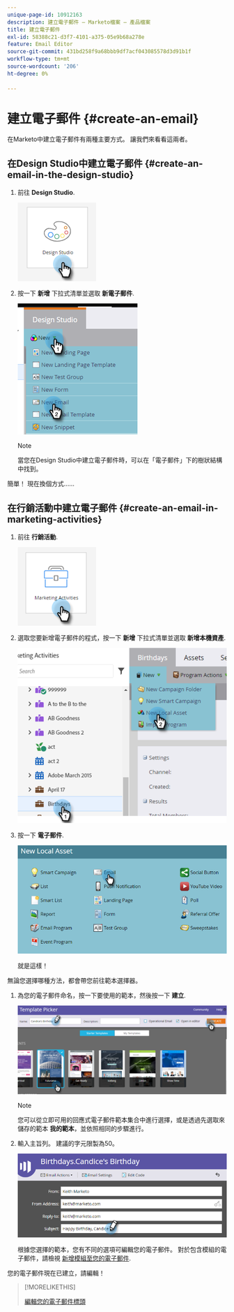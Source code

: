 ```yaml
---
unique-page-id: 10912163
description: 建立電子郵件 — Marketo檔案 — 產品檔案
title: 建立電子郵件
exl-id: 58388c21-d3f7-4101-a375-05e9b68a278e
feature: Email Editor
source-git-commit: 431bd258f9a68bbb9df7acf043085578d3d91b1f
workflow-type: tm+mt
source-wordcount: '206'
ht-degree: 0%

---
```


# 建立電子郵件 {#create-an-email}

在Marketo中建立電子郵件有兩種主要方式。 讓我們來看看這兩者。

## 在Design Studio中建立電子郵件 {#create-an-email-in-the-design-studio}

1. 前往 **Design Studio**.

   ![](assets/create-an-email-1.png)

1. 按一下 **新增** 下拉式清單並選取 **新電子郵件**.

   ![](assets/create-an-email-2.png)

   >[!NOTE]
   >
   >當您在Design Studio中建立電子郵件時，可以在「電子郵件」下的樹狀結構中找到。

簡單！ 現在換個方式……

## 在行銷活動中建立電子郵件 {#create-an-email-in-marketing-activities}

1. 前往 **行銷活動**.

   ![](assets/create-an-email-3.png)

1. 選取您要新增電子郵件的程式，按一下 **新增** 下拉式清單並選取 **新增本機資產**.

   ![](assets/create-an-email-4.png)

1. 按一下 **電子郵件**.

   ![](assets/create-an-email-5.png)

   就是這樣！

無論您選擇哪種方法，都會帶您前往範本選擇器。

1. 為您的電子郵件命名，按一下要使用的範本，然後按一下 **建立**.

   ![](assets/create-an-email-6.png)

   >[!NOTE]
   >
   >您可以從立即可用的回應式電子郵件範本集合中進行選擇，或是透過先選取來儲存的範本 **我的範本**，並依照相同的步驟進行。

1. 輸入主旨列。 建議的字元限製為50。

   ![](assets/create-an-email-7.png)

   根據您選擇的範本，您有不同的選項可編輯您的電子郵件。 對於包含模組的電子郵件，請檢視 [新增模組至您的電子郵件](/help/marketo/product-docs/email-marketing/general/email-editor-2/add-modules-to-your-email.md).

您的電子郵件現在已建立，請編輯！

>[!MORELIKETHIS]
>
>[編輯您的電子郵件標頭](/help/marketo/product-docs/email-marketing/general/creating-an-email/edit-your-email-header.md)
